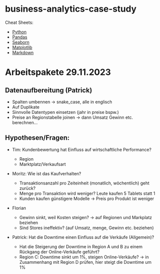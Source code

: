 # business-analytics-case-study

Cheat Sheets:

- [Python](https://github.com/FavioVazquez/ds-cheatsheets/blob/master/Python/Python_Crash_Course/Beginners-Python-Cheat-Sheet.pdfF)
- [Pandas](https://pandas.pydata.org/Pandas_Cheat_Sheet.pdf)
- [Seaborn](https://images.datacamp.com/image/upload/v1676302629/Marketing/Blog/Seaborn_Cheat_Sheet.pdf)
- [Matplotlib](https://matplotlib.org/cheatsheets/)
- [Markdown](https://github.com/adam-p/markdown-here/wiki/Markdown-Cheatsheet)


# Arbeitspakete 29.11.2023    

## Datenaufbereitung (Patrick)
- Spalten umbennen -> snake_case, alle in englisch
- Auf Duplikate 
- Sinnvolle Datentypen einsetzen (jahr in preise bspw.)
- Preise an Regionstabelle joinen -> dann Umsatz Gewinn etc. berechnen...
          
## Hypothesen/Fragen: 
- Tim: Kundenbewertung hat Einfluss auf wirtschaftliche Performance?
    - Region
    - Marktplatz/Verkaufsart

- Moritz: Wie ist das Kaufverhalten?
    - Transaktionsanzahl pro Zeiteinheit (monatlich, wöchentlich) geht zurück?
    - Menge pro Transaktion wird weniger? Leute kaufen 5 Tablets statt 1
    - Kunden kaufen günstigere Modelle -> Preis pro Produkt ist weniger

- Florian 
    - Gewinn sinkt, weil Kosten steigen? -> auf Regionen und Markplatz beziehen
    - Sind Stores ineffektiv? (auf Umsatz, menge, Gewinn etc. beziehen)

- Patrick: Hat die Downtime einen Einfluss auf die Verkäufe (Allgemein)?
    - Hat die Steigerung der Downtime in Region A und B zu einem Rückgang der Online-Verkäufe geführt?
    - Region C: Downtime sinkt um 1%, steigen Online-Verkäufe? -> in Zusammenhang mit Region D prüfen, hier steigt die Downtime um 1%